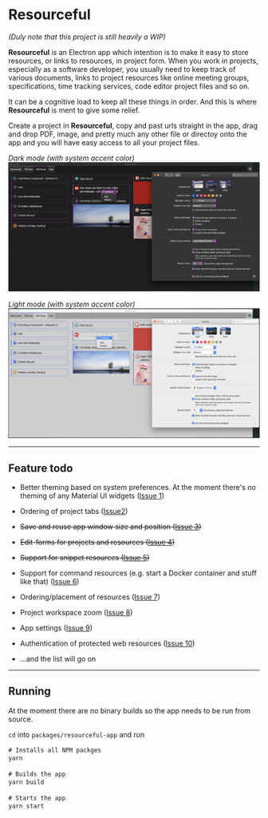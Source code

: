 # Resourceful

_(Duly note that this project is still heavily a WIP)_

**Resourceful** is an Electron app which intention is to make it easy to store
resources, or links to resources, in project form. When you work in projects,
especially as a software developer, you usually need to keep track of various
documents, links to project resources like online meeting groups,
specifications, time tracking services, code editor project files and so on.

It can be a cognitive load to keep all these things in order. And this is where
**Resourceful** is ment to give some relief.

Create a project in **Resourceful**, copy and past urls straight in the app,
drag and drop PDF, image, and pretty much any other file or directoy onto the
app and you will have easy access to all your project files.

_Dark mode (with system accent color)_
![Dark mode](ss-dark.png)

_Light mode (with system accent color)_
![Light mode](ss-light.png)

---

## Feature todo

- Better theming based on system preferences.
  At the moment there's no theming of any Material UI widgets ([Issue 1][i1])

- Ordering of project tabs ([Issue2][i2])

- ~~Save and reuse app window size and position ([Issue 3][i3])~~

- ~~Edit-forms for projects and resources ([Issue 4][i4])~~

- ~~Support for snippet resources ([Issue 5][i5])~~

- Support for command resources
  (e.g. start a Docker container and stuff like that) ([Issue 6][i6])

- Ordering/placement of resources ([Issue 7][i7])

- Project workspace zoom ([Issue 8][i8])

- App settings ([Issue 9][i9])

- Authentication of protected web resources ([Issue 10][i10])

- ...and the list will go on

---

## Running

At the moment there are no binary builds so the app needs to be run from source.

`cd` into `packages/resourceful-app` and run

```
# Installs all NPM packges
yarn

# Builds the app
yarn build

# Starts the app
yarn start
```

[i1]: https://github.com/poppa/resourceful/issues/1
[i2]: https://github.com/poppa/resourceful/issues/2
[i3]: https://github.com/poppa/resourceful/issues/3
[i4]: https://github.com/poppa/resourceful/issues/4
[i5]: https://github.com/poppa/resourceful/issues/5
[i6]: https://github.com/poppa/resourceful/issues/6
[i7]: https://github.com/poppa/resourceful/issues/7
[i8]: https://github.com/poppa/resourceful/issues/8
[i9]: https://github.com/poppa/resourceful/issues/9
[i10]: https://github.com/poppa/resourceful/issues/10
